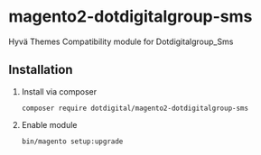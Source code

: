 # magento2-dotdigitalgroup-sms
Hyvä Themes Compatibility module for Dotdigitalgroup_Sms

## Installation

1. Install via composer
    ```
    composer require dotdigital/magento2-dotdigitalgroup-sms
    ```
2. Enable module
    ```
    bin/magento setup:upgrade
    ```
   
